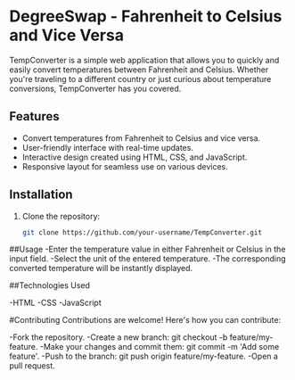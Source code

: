# DegreeSwap - Fahrenheit to Celsius and Vice Versa


TempConverter is a simple web application that allows you to quickly and easily convert temperatures between Fahrenheit and Celsius. Whether you're traveling to a different country or just curious about temperature conversions, TempConverter has you covered.

## Features

- Convert temperatures from Fahrenheit to Celsius and vice versa.
- User-friendly interface with real-time updates.
- Interactive design created using HTML, CSS, and JavaScript.
- Responsive layout for seamless use on various devices.

## Installation

1. Clone the repository:

   ```bash
   git clone https://github.com/your-username/TempConverter.git
   
##Usage
-Enter the temperature value in either Fahrenheit or Celsius in the input field.
-Select the unit of the entered temperature.
-The corresponding converted temperature will be instantly displayed.

##Technologies Used

-HTML
-CSS
-JavaScript

#Contributing
Contributions are welcome! Here's how you can contribute:

-Fork the repository.
-Create a new branch: git checkout -b feature/my-feature.
-Make your changes and commit them: git commit -m 'Add some feature'.
-Push to the branch: git push origin feature/my-feature.
-Open a pull request.

